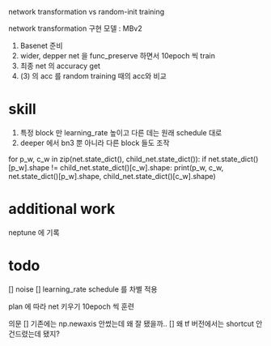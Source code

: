 network transformation vs random-init training


network transformation 구현
모델 : MBv2

1. Basenet 준비
2. wider, depper net 을 func_preserve 하면서 10epoch 씩 train
3. 최종 net 의 accuracy get
4. (3) 의 acc 를 random training 때의 acc와 비교


# skill
1. 특정 block 만 learning_rate 높이고 다른 데는 원래 schedule 대로
2. deeper 에서 bn3 뿐 아니라 다른 block 들도 조작


for p_w, c_w in zip(net.state_dict(), child_net.state_dict()):
    if net.state_dict()[p_w].shape != child_net.state_dict()[c_w].shape:
        print(p_w, c_w, net.state_dict()[p_w].shape, child_net.state_dict()[c_w].shape)


# additional work
neptune 에 기록


# todo 
[] noise
[] learning_rate schedule 를 차별 적용

plan 에 따라 net 키우기 10epoch 씩 훈련


의문
[] 기존에는 np.newaxis 안썼는데 왜 잘 됐을까..
[] 왜 tf 버전에서는 shortcut 안건드렸는데 됐지?
